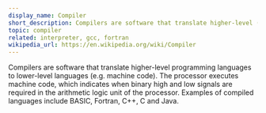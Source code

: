 ```yaml
---
display_name: Compiler
short_description: Compilers are software that translate higher-level (more human readable) programming languages to a lower-level languages (e.g. machine code).
topic: compiler
related: interpreter, gcc, fortran
wikipedia_url: https://en.wikipedia.org/wiki/Compiler
---
```

Compilers are software that translate higher-level programming languages to lower-level languages (e.g. machine code). The processor executes machine code, which indicates when binary high and low signals are required in the arithmetic logic unit of the processor. Examples of compiled languages include BASIC, Fortran, C++, C and Java.
